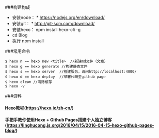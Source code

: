 ###构建构成
* 安装node： * https://nodejs.org/en/download/
* 安装git： * http://git-scm.com/download/
* 安装hexo： npm install hexo-cli -g
* cd Blog
* 执行 npm install

###常用命令

```
$ hexo n == hexo new <title>  //新建md文件（文章）
$ hexo g == hexo generate //构建静态文件
$ hexo s == hexo server  //搭建服务，访问http://localhost:4000/ 
$ hexo d == hexo deploy  //部署代码至github page
$ hexo clean //清除缓存
$ hexo -v

```
###资料
#### Hexo教程(https://hexo.io/zh-cn/)
#### 手把手教你使用Hexo + Github Pages搭建个人独立博客(https://linghucong.js.org/2016/04/15/2016-04-15-hexo-github-pages-blog/)
